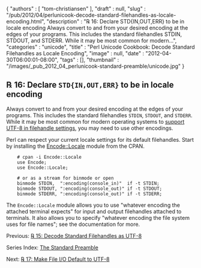 {
   "authors" : [
      "tom-christiansen"
   ],
   "draft" : null,
   "slug" : "/pub/2012/04/perlunicook-decode-standard-filehandles-as-locale-encoding.html",
   "description" : "℞ 16: Declare STD{IN,OUT,ERR} to be in locale encoding Always convert to and from your desired encoding at the edges of your programs. This includes the standard filehandles STDIN, STDOUT, and STDERR. While it may be most common for modern...",
   "categories" : "unicode",
   "title" : "Perl Unicode Cookbook: Decode Standard Filehandles as Locale Encoding",
   "image" : null,
   "date" : "2012-04-30T06:00:01-08:00",
   "tags" : [],
   "thumbnail" : "/images/_pub_2012_04_perlunicook-standard-preamble/unicode.jpg"
}



℞ 16: Declare `STD{IN,OUT,ERR}` to be in locale encoding
--------------------------------------------------------

Always convert to and from your desired encoding at the edges of your programs. This includes the standard filehandles `STDIN`, `STDOUT`, and `STDERR`. While it may be most common for modern operating systems to [support UTF-8 in filehandle settings](/pub/2012/04/perlunicook-decode-standard-filehandles-as-utf-8.html), you may need to use other encodings.

Perl can respect your current locale settings for its default filehandles. Start by installing the [Encode::Locale](http://search.cpan.org/perldoc?Encode::Locale) module from the CPAN.

        # cpan -i Encode::Locale
        use Encode;
        use Encode::Locale;

        # or as a stream for binmode or open
        binmode STDIN,  ":encoding(console_in)"  if -t STDIN;
        binmode STDOUT, ":encoding(console_out)" if -t STDOUT;
        binmode STDERR, ":encoding(console_out)" if -t STDERR;

The `Encode::Locale` module allows you to use "whatever encoding the attached terminal expects" for input and output filehandles attached to terminals. It also allows you to specify "whatever encoding the file system uses for file names"; see the documentation for more.

Previous: [℞ 15: Decode Standard Filehandles as UTF-8](/pub/2012/04/perlunicook-decode-standard-filehandles-as-utf-8.html)

Series Index: [The Standard Preamble](/pub/2012/04/perlunicook-standard-preamble.html)

Next: [℞ 17: Make File I/O Default to UTF-8](/pub/2012/05/perlunicook-make-file-io-default-to-utf-8.html)
